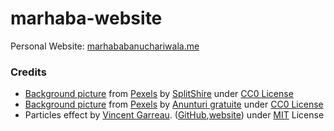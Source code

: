 # marhaba-website
  Personal Website: [marhababanuchariwala.me](http://marhababanuchariwala.me/)


### Credits

- [Background picture](https://www.pexels.com/photo/dark-blur-blurred-gradient-1526/) from [Pexels](https://www.pexels.com/) by [SplitShire](https://www.pexels.com/u/splitshire/) under [CC0 License](https://creativecommons.org/publicdomain/zero/1.0/)
- [Background picture](https://www.pexels.com/photo/stars-sky-night-galaxy-14676/) from [Pexels](https://www.pexels.com/) by [Anunturi gratuite](https://www.pexels.com/u/anunturigratuite/) under [CC0 License](https://creativecommons.org/publicdomain/zero/1.0/)
- Particles effect by [Vincent Garreau](https://github.com/VincentGarreau). ([GitHub](https://github.com/VincentGarreau/particles.js),[website](http://vincentgarreau.com/particles.js/)) under [MIT](https://github.com/VincentGarreau/particles.js/blob/master/LICENSE.md) License
